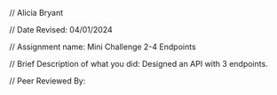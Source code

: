 // Alicia Bryant

 // Date Revised: 04/01/2024

 // Assignment name: Mini Challenge 2-4 Endpoints

 // Brief Description of what you did: Designed an API with 3 endpoints.

 // Peer Reviewed By: 
